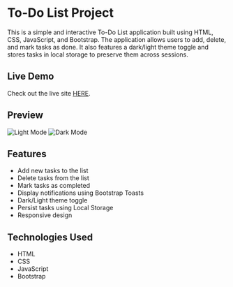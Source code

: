 # To-Do List Project

This is a simple and interactive To-Do List application built using HTML, CSS, JavaScript, and Bootstrap. The application allows users to add, delete, and mark tasks as done. It also features a dark/light theme toggle and stores tasks in local storage to preserve them across sessions.

## Live Demo

Check out the live site [HERE](https://todo-app-ardacanbakis.vercel.app/).

## Preview
![Light Mode](https://i.imgur.com/gHNBNgY.png)
![Dark Mode](https://i.imgur.com/zF8fnx5.png)
## Features

- Add new tasks to the list
- Delete tasks from the list
- Mark tasks as completed
- Display notifications using Bootstrap Toasts
- Dark/Light theme toggle
- Persist tasks using Local Storage
- Responsive design

## Technologies Used

- HTML
- CSS
- JavaScript
- Bootstrap
